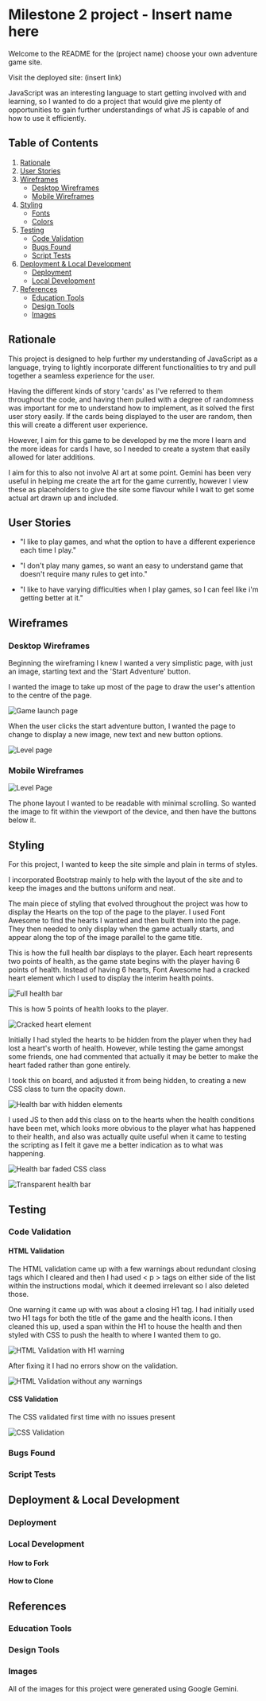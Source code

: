 # Milestone 2 project - Insert name here

Welcome to the README for the (project name) choose your own adventure game site.

Visit the deployed site: (insert link)

JavaScript was an interesting language to start getting involved with and learning, so I wanted to do a project that would give me plenty of opportunities to gain further understandings of what JS is capable of and how to use it efficiently. 

## Table of Contents
1. [Rationale](#rationale)
2. [User Stories](#user-stories)
3. [Wireframes](#wireframes)
    - [Desktop Wireframes](#desktop-wireframes)
    - [Mobile Wireframes](#mobile-wireframes)
4. [Styling](#styling)
    - [Fonts](#fonts)
    - [Colors](#colors)
5. [Testing](#Testing)
    - [Code Validation](#code-validation)
    - [Bugs Found](#bugs-found)
    - [Script Tests](#script-tests)
6. [Deployment & Local Development](#deployment--local-development)
    - [Deployment](#deployment)
    - [Local Development](#local-development)
7. [References](#references)
    - [Education Tools](#education-tools)
    - [Design Tools](#design-tools)
    - [Images](#images)

## Rationale

This project is designed to help further my understanding of JavaScript as a language, trying to lightly incorporate different functionalities to try and pull together a seamless experience for the user. 

Having the different kinds of story 'cards' as I've referred to them throughout the code, and having them pulled with a degree of randomness was important for me to understand how to implement, as it solved the first user story easily. If the cards being displayed to the user are random, then this will create a different user experience. 

However, I aim for this game to be developed by me the more I learn and the more ideas for cards I have, so I needed to create a system that easily allowed for later additions. 

I aim for this to also not involve AI art at some point. Gemini has been very useful in helping me create the art for the game currently, however I view these as placeholders to give the site some flavour while I wait to get some actual art drawn up and included.



## User Stories

- "I like to play games, and what the option to have a different experience each time I play."

- "I don't play many games, so want an easy to understand game that doesn't require many rules to get into."

- "I like to have varying difficulties when I play games, so I can feel like i'm getting better at it."

## Wireframes

### Desktop Wireframes

Beginning the wireframing I knew I wanted a very simplistic page, with just an image, starting text and the 'Start Adventure' button. 

I wanted the image to take up most of the page to draw the user's attention to the centre of the page.

![Game launch page](./readme-files/assets/wireframes/desktop-start-page.PNG)

When the user clicks the start adventure button, I wanted the page to change to display a new image, new text and new button options.



![Level page](./readme-files/assets/wireframes/desktop-game-page.PNG)

### Mobile Wireframes

![Level Page](./readme-files/assets/wireframes/phone-game-page.PNG)

The phone layout I wanted to be readable with minimal scrolling. So wanted the image to fit within the viewport of the device, and then have the buttons below it.

## Styling

For this project, I wanted to keep the site simple and plain in terms of styles.

I incorporated Bootstrap mainly to help with the layout of the site and to keep the images and the buttons uniform and neat.

The main piece of styling that evolved throughout the project was how to display the Hearts on the top of the page to the player. I used Font Awesome to find the hearts I wanted and then built them into the page. They then needed to only display when the game actually starts, and appear along the top of the image parallel to the game title. 

This is how the full health bar displays to the player. Each heart represents two points of health, as the game state begins with the player having 6 points of health. Instead of having 6 hearts, Font Awesome had a cracked heart element which I used to display the interim health points.

![Full health bar](./readme-files/assets/styling/health-bar.PNG)

This is how 5 points of health looks to the player.

![Cracked heart element](./readme-files/assets/styling/health-crack.PNG)

Initially I had styled the hearts to be hidden from the player when they had lost a heart's worth of health. However, while testing the game amongst some friends, one had commented that actually it may be better to make the heart faded rather than gone entirely. 

I took this on board, and adjusted it from being hidden, to creating a new CSS class to turn the opacity down. 

![Health bar with hidden elements](./readme-files/assets/styling/health-change.PNG)

I used JS to then add this class on to the hearts when the health conditions have been met, which looks more obvious to the player what has happened to their health, and also was actually quite useful when it came to testing the scripting as I felt it gave me a better indication as to what was happening.

![Health bar faded CSS class](./readme-files/assets/styling/health-change-class.PNG)

![Transparent health bar](./readme-files/assets/styling/health-change-transparent.PNG)



## Testing

### Code Validation

#### HTML Validation

The HTML validation came up with a few warnings about redundant closing tags which I cleared and then I had used < p > tags on either side of the list within the instructions modal, which it deemed irrelevant so I also deleted those. 

One warning it came up with was about a closing H1 tag. I had initially used two H1 tags for both the title of the game and the health icons. I then cleaned this up, used a span within the H1 to house the health and then styled with CSS to push the health to where I wanted them to go.

![HTML Validation with H1 warning](./readme-files/assets/testing/html-validation.PNG)

After fixing it I had no errors show on the validation.

![HTML Validation without any warnings](./readme-files/assets/testing/html-validation-complete.PNG)

#### CSS Validation

The CSS validated first time with no issues present

![CSS Validation](./readme-files/assets/testing/css-validation.PNG)

### Bugs Found

### Script Tests

## Deployment & Local Development

### Deployment

### Local Development

#### How to Fork

#### How to Clone

## References

### Education Tools

### Design Tools

### Images

All of the images for this project were generated using Google Gemini.
